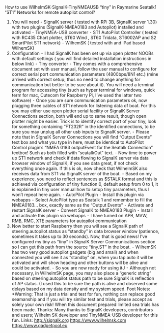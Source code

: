 How to use WilhelmSK-SignalK-TinyNMEAUSB “tiny” in Raymarine Seatalk1 “ST1” Networks for remote autopilot control?
1.   You will need
⁃     SignalK server ( tested with RPi 3B, SignalK server 1.30) with two plugins (SignalK-NMEA0183 and Autopilot) installed and activated
⁃     TinyNMEA-USB converter
⁃      ST1 AutoPilot Controller ( tested with RC435 Chart plotter, ST60 Wind , ST60 Tridata, ST6002AP and S2 SmartPilot ST1 network)
⁃     WilhemSK ( tested with and iPad based WilhemSK)
2.   Configuration
⁃     I had SignalK has been set up via open plotter NOOBs with default settings ( you will find detailed installation instructions in below link)
⁃     Tiny converter
⁃     Tiny comes with a comprehensive document set with user manual, follow the user manual to configure for correct serial port communication parameters (4800bps/8N1 etc.) (mine arrived with correct setup, thus no need to change anything for communication but better to be sure about it). You will need a terminal program for accessing tiny (such as hyper terminal for windows, quick term for mac, Cutecom for Raspberry Pi, I’ve used the latter two software)
⁃     Once you are sure communication parameters ok, now plugging three cables of ST1 network for listening data of boat. For this you may either use open plotter serial facility or SignalK Server Connections section, both will end up to same result, though open plotter might be easier. Trick is to identify correct port of your tiny, look for something containing “FT232R” in the identified connections, to be sure you may unplug all other usb inputs to SignalK server.
⁃     Please note that in SignalK Server Connections you will find “Output Events” text box and what you type in here, must be identical to AutoPilot Control plugin’s “NMEA 0183 outputEvent for the Seatalk Connection” textbox! Such as both filled with “seatalkOut” text.
⁃     Now time to power up ST1 network and check if data flowing to SignalK server via data browser window of SignalK, if you see data great, if not check everything once again. If this is ok, now check that WilhelmSK also receives data from ST1 via SignalK server of the boat.
⁃     Based on my experience, you need to reflect sentences as $STALK format and this is achieved via configuration of tiny function 0, default setup from 0 to 1, it is explained in tiny user manual how to setup tiny parameters, thus I won’t repeat here again.
⁃     AutoPilot Plugin
⁃     Install this plugin via webapps
⁃     Select AutoPilot type as Seatalk 1 and remember to fill the NMEA0183... box, exactly same as the “Output Events”
⁃     Activate and restart SignalK server
⁃     Convert SignalK to NMEA0183 Plugin
⁃     Install and activate this plugin via webapps
⁃     I have turned on APB, MVW, RMB, RMC, XTE parameters for autopilot communication
3.   Now better to start Raspberry then you will see a SignalK path of steering.autopilot.status as “standby” in data browser window (patience, sometimes it takes up to 30 seconds). Now, that is good news! I’ve configured my tiny as “tiny” in SignalK Server Communications section so I can get this path from the source “tiny.ST” in the boat.
⁃     WilhemSK has two very good autopilot gadgets (big and small) and when connected you will see it as “standby” on, when you tap auto it will be activated and will show heading and other buttons will be alive and could be activated.
⁃     So you are now ready for using itJ
⁃     Although not necessary, in WilhelmSK page, you may also place a “generic string” based on steering.autopilot.status path to be sure SignalK is reflection of AP status. (I used this to be sure the path is alive and observed some delays based on my data density and my system speed.
Foot Notes:
*Warning:
That is just a trial and test for fun, nothing can replace good seamanship and if you will try similar test and trials, please accept as solely your own risk!
When this document prepared limited sea trials has been made.
Thanks:
Many thanks to SignalK developers, contributors and users; Wilhelm SK developer and TinyNMEA-USB developer for this fun.
Links:
http://signalk.org
https://www.wilhelmsk.com
https://www.gadgetpool.eu
